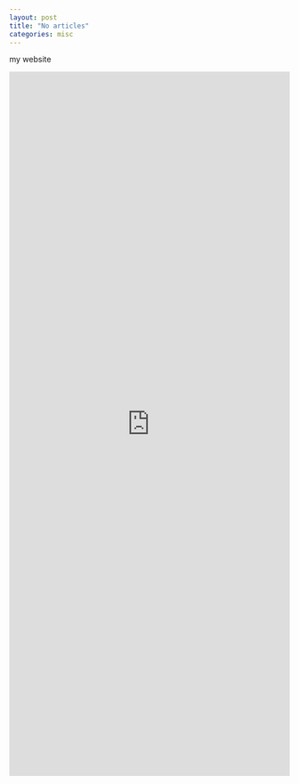 ```yaml
---
layout: post
title: "No articles"
categories: misc
---
```


my website

<html>
<body>
<iframe src="http://zxymick.com/echart/echart" frameborder="0" scrolling="no" width="1025px" height="1265px" style="max-width:100%"></iframe>
</body>
</html>
